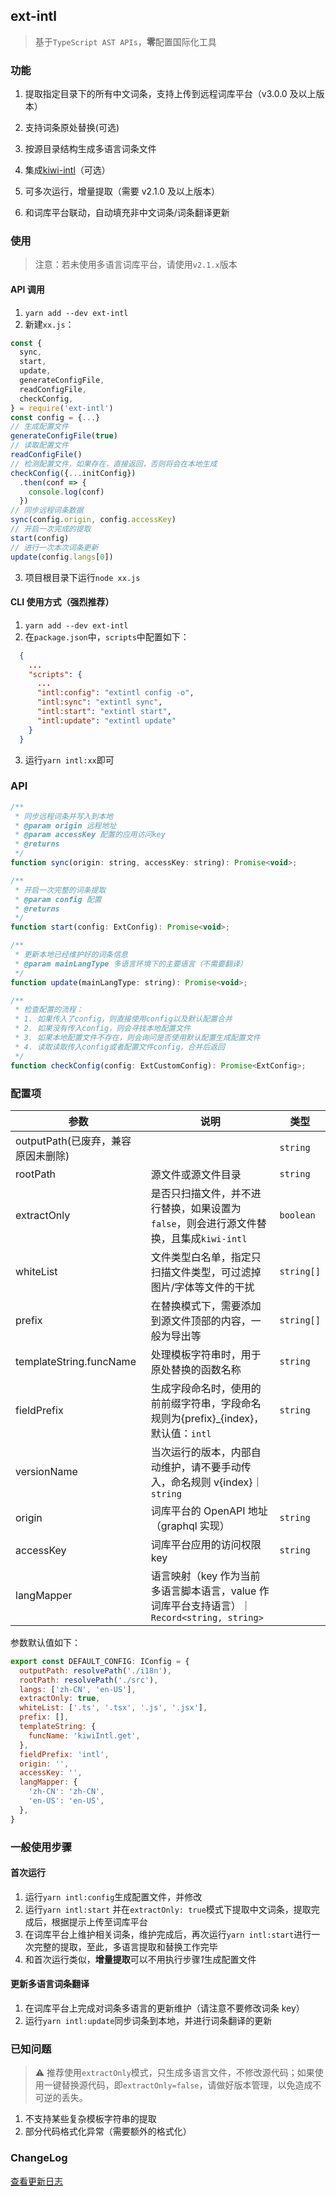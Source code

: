 ## ext-intl

> 基于`TypeScript AST APIs`，**零**配置国际化工具

### 功能

1. 提取指定目录下的所有中文词条，支持上传到远程词库平台（v3.0.0 及以上版本）

2. 支持词条原处替换(可选)

3. 按源目录结构生成多语言词条文件

4. 集成[kiwi-intl](https://github.com/alibaba/kiwi/tree/master/kiwi-intl)（可选）

5. 可多次运行，增量提取（需要 v2.1.0 及以上版本）

6. 和词库平台联动，自动填充非中文词条/词条翻译更新

### 使用

> 注意：若未使用多语言词库平台，请使用`v2.1.x`版本

#### API 调用

1. `yarn add --dev ext-intl`
2. 新建`xx.js`：

```js
const {
  sync,
  start,
  update,
  generateConfigFile,
  readConfigFile,
  checkConfig,
} = require('ext-intl')
const config = {...}
// 生成配置文件
generateConfigFile(true)
// 读取配置文件
readConfigFile()
// 检测配置文件，如果存在，直接返回，否则将会在本地生成
checkConfig({...initConfig})
  .then(conf => {
    console.log(conf)
  })
// 同步远程词条数据
sync(config.origin, config.accessKey)
// 开启一次完成的提取
start(config)
// 进行一次本次词条更新
update(config.langs[0])
```

3. 项目根目录下运行`node xx.js`

#### CLI 使用方式（强烈推荐）

1. `yarn add --dev ext-intl`
2. 在`package.json`中，`scripts`中配置如下：

```json
  {
    ...
    "scripts": {
      ...
      "intl:config": "extintl config -o",
      "intl:sync": "extintl sync",
      "intl:start": "extintl start",
      "intl:update": "extintl update"
    }
  }
```

3. 运行`yarn intl:xx`即可

### API

```js
/**
 * 同步远程词条并写入到本地
 * @param origin 远程地址
 * @param accessKey 配置的应用访问key
 * @returns
 */
function sync(origin: string, accessKey: string): Promise<void>;

/**
 * 开启一次完整的词条提取
 * @param config 配置
 * @returns
 */
function start(config: ExtConfig): Promise<void>;

/**
 * 更新本地已经维护好的词条信息
 * @param mainLangType 多语言环境下的主要语言（不需要翻译）
 */
function update(mainLangType: string): Promise<void>;

/**
 * 检查配置的流程：
 * 1. 如果传入了config，则直接使用config以及默认配置合并
 * 2. 如果没有传入config，则会寻找本地配置文件
 * 3. 如果本地配置文件不存在，则会询问是否使用默认配置生成配置文件
 * 4. 读取读取传入config或者配置文件config，合并后返回
 */
function checkConfig(config: ExtCustomConfig): Promise<ExtConfig>;
```

### 配置项

| 参数                               | 说明                                                                                       | 类型       |
| ---------------------------------- | ------------------------------------------------------------------------------------------ | ---------- |
| outputPath(已废弃，兼容原因未删除) |                                                                                            | `string`   |
| rootPath                           | 源文件或源文件目录                                                                         | `string`   |
| extractOnly                        | 是否只扫描文件，并不进行替换，如果设置为`false`，则会进行源文件替换，且集成`kiwi-intl`     | `boolean`  |
| whiteList                          | 文件类型白名单，指定只扫描文件类型，可过滤掉图片/字体等文件的干扰                          | `string[]` |
| prefix                             | 在替换模式下，需要添加到源文件顶部的内容，一般为导出等                                     | `string[]` |
| templateString.funcName            | 处理模板字符串时，用于原处替换的函数名称                                                   | `string`   |
| fieldPrefix                        | 生成字段命名时，使用的前前缀字符串，字段命名规则为{prefix}\_{index}，默认值：`intl`        | `string`   |
| versionName                        | 当次运行的版本，内部自动维护，请不要手动传入，命名规则 v{index}｜`string`                  |
| origin                             | 词库平台的 OpenAPI 地址（graphql 实现）                                                    | `string`   |
| accessKey                          | 词库平台应用的访问权限 key                                                                 | `string`   |
| langMapper                         | 语言映射（key 作为当前多语言脚本语言，value 作词库平台支持语言）｜`Record<string, string>` |

参数默认值如下：

```js
export const DEFAULT_CONFIG: IConfig = {
  outputPath: resolvePath('./i18n'),
  rootPath: resolvePath('./src'),
  langs: ['zh-CN', 'en-US'],
  extractOnly: true,
  whiteList: ['.ts', '.tsx', '.js', '.jsx'],
  prefix: [],
  templateString: {
    funcName: 'kiwiIntl.get',
  },
  fieldPrefix: 'intl',
  origin: '',
  accessKey: '',
  langMapper: {
    'zh-CN': 'zh-CN',
    'en-US': 'en-US',
  },
}
```

### 一般使用步骤

#### 首次运行

1. 运行`yarn intl:config`生成配置文件，并修改
2. 运行`yarn intl:start` 并在`extractOnly: true`模式下提取中文词条，提取完成后，根据提示上传至词库平台
3. 在词库平台上维护相关词条，维护完成后，再次运行`yarn intl:start`进行一次完整的提取，至此，多语言提取和替换工作完毕
4. 和首次运行类似，**增量提取**可以不用执行步骤*1*生成配置文件

#### 更新多语言词条翻译

1. 在词库平台上完成对词条多语言的更新维护（请注意不要修改词条 key）
2. 运行`yarn intl:update`同步词条到本地，并进行词条翻译的更新

### 已知问题

> ⚠️ 推荐使用`extractOnly`模式，只生成多语言文件，不修改源代码；如果使用一键替换源代码，即`extractOnly=false`，请做好版本管理，以免造成不可逆的丢失。

1. 不支持某些复杂模板字符串的提取
2. 部分代码格式化异常（需要额外的格式化）

### ChangeLog

[查看更新日志](./CHANGELOG.md)
